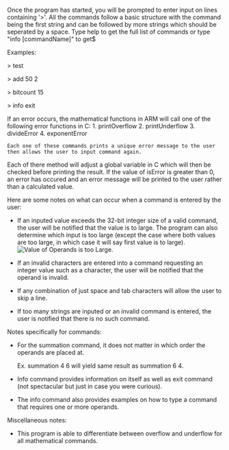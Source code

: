 Once the program has started, you will be prompted to enter input on lines
containing '>'. All the commands follow a basic structure with the command
being the first string and can be followed by more strings which should be
seperated by a space.
Type help to get the full list of commands or type "info [commandName]" to get$

Examples:

\> test

\> add 50 2

\> bitcount 15

\> info exit

If an error occurs, the mathematical functions in ARM will call one of the following error functions in C:
    1. printOverflow
    2. printUnderflow
    3. divideError
    4. exponentError
    
    
    Each one of these commands prints a unique error message to the user then allows the user to input command again.
Each of there method will adjust a global variable in C which will then be checked before printing the result. If
the value of isError is greater than 0, an error has occured and an error message will be printed to the user rather
than a calculated value. 

Here are some notes on what can occur when a command is entered by the user:

- If an inputed value exceeds the 32-bit integer size of a valid command, the user will be notified that the value is to large.
  The program can also determine which input is too large (except the case where both values are too large, in which case it will say 
  first value is to large).
  ![Value of Operands is too Large](file:///D:/School/CPSC%20231/ExcedingOperand.png "Value of Operands is too Large").

- If an invalid characters are entered into a command requesting an integer value such as a character, the user will be notified
  that the operand is invalid.

- If any combination of just space and tab characters will allow the user to skip a line.


- If too many strings are inputed or an invalid command is entered, the user is notified that there is no such command.




Notes specifically for commands:
- For the summation command, it does not matter in which order the operands are placed at.
    
  Ex. summation 4 6 will yield same result as summation 6 4.

- Info command provides information on itself as well as exit command (not spectacular but just in case you were curious).
- The info command also provides examples on how to type a command that requires one or more operands.



Miscellaneous notes:
- This program is able to differentiate between overflow and underflow for all mathematical commands.
